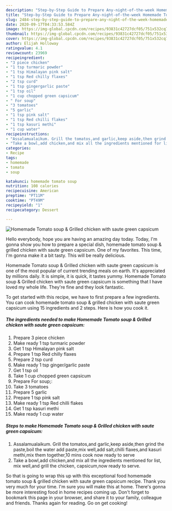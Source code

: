 ```yaml
---
description: "Step-by-Step Guide to Prepare Any-night-of-the-week Homemade Tomato soup &amp;amp; Grilled chicken with saute green capsicum"
title: "Step-by-Step Guide to Prepare Any-night-of-the-week Homemade Tomato soup &amp;amp; Grilled chicken with saute green capsicum"
slug: 2484-step-by-step-guide-to-prepare-any-night-of-the-week-homemade-tomato-soup-and-amp-grilled-chicken-with-saute-green-capsicum
date: 2020-09-17T04:33:53.584Z
image: https://img-global.cpcdn.com/recipes/93831c42727dcf05/751x532cq70/homemade-tomato-soup-grilled-chicken-with-saute-green-capsicum-recipe-main-photo.jpg
thumbnail: https://img-global.cpcdn.com/recipes/93831c42727dcf05/751x532cq70/homemade-tomato-soup-grilled-chicken-with-saute-green-capsicum-recipe-main-photo.jpg
cover: https://img-global.cpcdn.com/recipes/93831c42727dcf05/751x532cq70/homemade-tomato-soup-grilled-chicken-with-saute-green-capsicum-recipe-main-photo.jpg
author: Elijah Holloway
ratingvalue: 4.1
reviewcount: 23969
recipeingredient:
- "3 piece chicken"
- "1 tsp turmaric powder"
- "1 tsp Himalayan pink salt"
- "1 tsp Red chilly flaxes"
- "2 tsp curd"
- "1 tsp gingergarlic paste"
- "1 tsp oil"
- "1 cup chopped green capsicum"
- " For soup"
- "3 tomatoes"
- "5 garlic"
- "1 tsp pink salt"
- "1 tsp Red chilli flakes"
- "1 tsp kasuri methi"
- "1 cup water"
recipeinstructions:
- "Assalamualaikum. Grill the tomatos,and garlic,keep aside,then grind the paste,boil the water add paste,mix well,add salt,chilli flaxes,and kasuri methi,mix them together,10 mins cook now ready to serve"
- "Take a bowl,add chicken,and mix all the ingredients mentioned for list, mix well,and grill the chicken, capsicum,now ready to serve."
categories:
- Recipe
tags:
- homemade
- tomato
- soup

katakunci: homemade tomato soup 
nutrition: 108 calories
recipecuisine: American
preptime: "PT11M"
cooktime: "PT49M"
recipeyield: "1"
recipecategory: Dessert

---
```



![Homemade Tomato soup &amp; Grilled chicken with saute green capsicum](https://img-global.cpcdn.com/recipes/93831c42727dcf05/751x532cq70/homemade-tomato-soup-grilled-chicken-with-saute-green-capsicum-recipe-main-photo.jpg)

Hello everybody, hope you are having an amazing day today. Today, I'm gonna show you how to prepare a special dish, homemade tomato soup &amp; grilled chicken with saute green capsicum. One of my favorites. This time, I'm gonna make it a bit tasty. This will be really delicious.



Homemade Tomato soup &amp; Grilled chicken with saute green capsicum is one of the most popular of current trending meals on earth. It's appreciated by millions daily. It is simple, it is quick, it tastes yummy. Homemade Tomato soup &amp; Grilled chicken with saute green capsicum is something that I have loved my whole life. They're fine and they look fantastic.


To get started with this recipe, we have to first prepare a few ingredients. You can cook homemade tomato soup &amp; grilled chicken with saute green capsicum using 15 ingredients and 2 steps. Here is how you cook it.

<!--inarticleads1-->

##### The ingredients needed to make Homemade Tomato soup &amp; Grilled chicken with saute green capsicum:

1. Prepare 3 piece chicken
1. Make ready 1 tsp turmaric powder
1. Get 1 tsp Himalayan pink salt
1. Prepare 1 tsp Red chilly flaxes
1. Prepare 2 tsp curd
1. Make ready 1 tsp ginger/garlic paste
1. Get 1 tsp oil
1. Take 1 cup chopped green capsicum
1. Prepare  For soup;:
1. Take 3 tomatoes
1. Prepare 5 garlic
1. Prepare 1 tsp pink salt
1. Make ready 1 tsp Red chilli flakes
1. Get 1 tsp kasuri methi
1. Make ready 1 cup water




<!--inarticleads2-->

##### Steps to make Homemade Tomato soup &amp; Grilled chicken with saute green capsicum:

1. Assalamualaikum. Grill the tomatos,and garlic,keep aside,then grind the paste,boil the water add paste,mix well,add salt,chilli flaxes,and kasuri methi,mix them together,10 mins cook now ready to serve
1. Take a bowl,add chicken,and mix all the ingredients mentioned for list, mix well,and grill the chicken, capsicum,now ready to serve.




So that is going to wrap this up with this exceptional food homemade tomato soup &amp; grilled chicken with saute green capsicum recipe. Thank you very much for your time. I'm sure you will make this at home. There's gonna be more interesting food in home recipes coming up. Don't forget to bookmark this page in your browser, and share it to your family, colleague and friends. Thanks again for reading. Go on get cooking!
